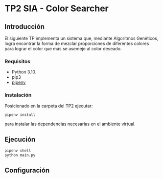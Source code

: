 
# TP2 SIA - Color Searcher

## Introducción

El siguiente TP implementa un sistema que, mediante Algoritmos Genéticos, logra encontrar
la forma de mezclar proporciones de diferentes colores para lograr el color que más se
asemeje al color deseado.

### Requisitos

- Python 3.10.
- pip3
- [pipenv](https://pypi.org/project/pipenv/)

### Instalación

Posicionado en la carpeta del TP2 ejecutar:

```sh
pipenv install
```

para instalar las dependencias necesarias en el ambiente virtual.

## Ejecución

```sh
pipenv shell
python main.py
```

## Configuración